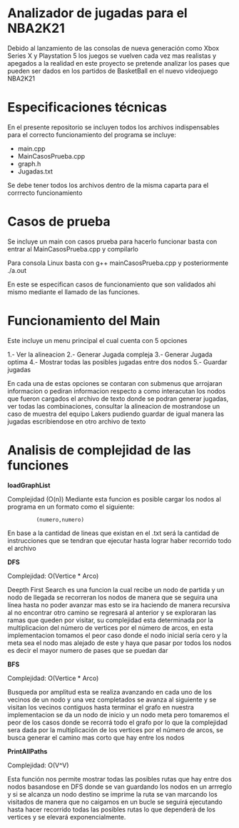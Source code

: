 # Analizador de jugadas para el NBA2K21

Debido al lanzamiento de las consolas de nueva generación como Xbox Series X y Playstation 5 los juegos se vuelven cada vez mas realistas y apegados a la realidad en este proyecto se pretende analizar los pases que pueden ser dados en los partidos de BasketBall en el nuevo videojuego NBA2K21

# Especificaciones técnicas

En el presente repositorio se incluyen todos los archivos indispensables para el correcto funcionamiento del programa se incluye:

* main.cpp
* MainCasosPrueba.cpp
* graph.h
* Jugadas.txt

Se debe tener todos los archivos dentro de la misma caparta para el corrrecto funcionamiento

# Casos de prueba 

Se incluye un main con casos prueba para hacerlo funcionar basta con entrar al MainCasosPrueba.cpp y compilarlo

Para consola Linux basta con g++ mainCasosPrueba.cpp y posteriormente ./a.out

En este se especifican casos de funcionamiento que son validados ahi mismo mediante el llamado de las funciones.

# Funcionamiento del Main

Este incluye un menu principal el cual cuenta con 5 opciones

1.- Ver la alineacion
2.- Generar Jugada compleja
3.- Generar Jugada optima
4.- Mostrar todas las posibles jugadas entre dos nodos
5.- Guardar jugadas

En cada una de estas opciones se contaran con submenus que arrojaran informacion o pediran informacion respecto a como interacutan los nodos que fueron cargados el archivo de texto donde se podran generar jugadas, ver todas las combinaciones, consultar la alineacion de mostrandose un caso de muestra del equipo Lakers pudiendo guardar de igual manera las jugadas escribiendose en otro archivo de texto 

# Analisis de complejidad de las funciones

**loadGraphList**

Complejidad (O(n))
Mediante esta funcion es posible cargar los nodos al programa en un formato como el siguiente:

             (numero,numero)
En base a la cantidad de lineas que existan en el .txt será la cantidad de instrucciones que se tendran que ejecutar hasta lograr haber recorrido todo el archivo 

**DFS**

Complejidad: O(Vertice * Arco)

Deepth First Search es una funcion la cual recibe un nodo de partida y un nodo de llegada se recorreran los nodos de manera que se seguira una línea hasta no poder avanzar mas esto se ira haciendo de manera recursiva al no encontrar otro camino se regresará al anterior y se exploraran las ramas que queden por visitar, su complejidad esta determinada por la multiplicacion del número de vertices por el número de arcos, en esta implementacion tomamos el peor caso donde el nodo inicial sería cero y la meta sea el nodo mas alejado de este y haya que pasar por todos los nodos es decir el mayor numero de pases que se puedan dar


**BFS**

Complejidad: O(Vertice * Arco)

Busqueda por amplitud esta se realiza avanzando en cada uno de los vecinos de un nodo y una vez completados se avanza al siguiente y se visitan los vecinos contiguos hasta terminar el grafo en nuestra implementacion se da un nodo de inicio y un nodo meta pero tomaremos el peor de los casos donde se recorrá todo el grafo por lo que la complejidad sera dada por la multiplicación de los vertices por el número de arcos, se busca generar el camino mas corto que hay entre los nodos

**PrintAllPaths**

Complejidad: O(V^V)

Esta función nos permite mostrar todas las posibles rutas que hay entre dos nodos basandose en DFS donde se van guardando los nodos en un arrreglo  y si se alcanza un nodo destino se imprime la ruta se van marcando los visitados de manera que no caigamos en un bucle se seguirá ejecutando hasta hacer recorrido todas las posibles rutas lo que dependerá de los vertices y se elevará exponencialmente.
